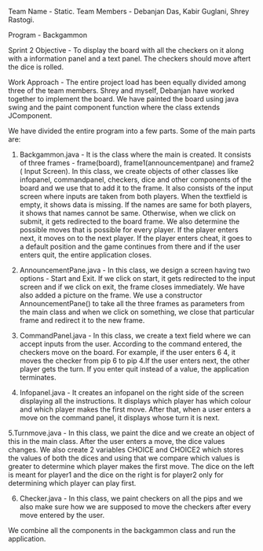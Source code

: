 Team Name - Static.
Team Members - Debanjan Das, Kabir Guglani, Shrey Rastogi.

Program - Backgammon 

Sprint 2 Objective -  To display the board with all the checkers on it along with a information panel and a text panel. The checkers should move aftert the dice is rolled. 

Work Approach - The entire project load has been equally divided among three of the team members. Shrey and myself, Debanjan have worked together to implement the board. We have painted the board using java swing and the paint component function where the class extends JComponent.

We have divided the entire program into a few parts. Some of the main parts are:

1. Backgammon.java -  It is the class where the main is created. It consists of three frames - frame(board), frame1(announcementpane) and frame2 ( Input Screen). In this class, we create objects of other classes like infopanel, commandpanel, checkers, dice and other components of the board and we use that to add it to the frame. It also consists of the input screen where inputs are taken from both players. When the textfield is empty, it shows data is missing. If the names are same for both players, it shows that names cannot be same. Otherwise, when we click on submit, it gets redirected to the board frame. We also determine the possible moves that is possible for every player. If the player enters next, it moves on to the next player. If the player enters cheat, it goes to a default position and the game continues from there and if the user enters quit, the entire application closes.  

2. AnnouncementPane.java  - In this class, we design a screen having two options -  Start and Exit. If we click on start, it gets redirected to the input screen and if we click on exit, the frame closes immediately. We have also added a picture on the frame. We use a constructor AnnouncementPane() to take all the three frames as parameters from the main class and when we click on something, we close that particular frame and redirect it to the new frame.

3. CommandPanel.java - In this class, we create a text field where we can accept inputs from the user. According to the command entered, the checkers move on the board. For example, if the user enters 6 4, it moves the checker from pip 6 to pip 4.If the user enters next, the other player gets the turn. If you enter quit instead of a value, the application terminates. 

4. Infopanel.java - It creates an infopanel on the right side of the screen displaying all the instructions. It displays which player has which colour and which player makes the first move. After that, when a user enters a move on the command panel, it displays whose turn it is next. 

5.Turnmove.java -  In this class, we paint the dice and we create an object of this in the main class. After the user enters a move, the dice values changes. We also create 2 variables CHOICE and CHOICE2 which stores the values of both the dices and using that we compare which values is greater to determine which player makes the first move. The dice on the left is meant for player1 and the dice on the right is for player2 only for determining which player can play first. 

6. Checker.java - In this class, we paint checkers on all the pips and we also make sure how we are supposed to move the checkers after every move entered by the user. 

We combine all the components in the backgammon class and run the application. 


